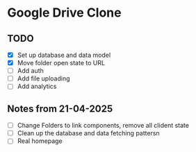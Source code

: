 # Google Drive Clone

## TODO

- [x] Set up database and data model
- [x] Move folder open state to URL
- [ ] Add auth
- [ ] Add file uploading
- [ ] Add analytics

## Notes from 21-04-2025

- [ ] Change Folders to link components, remove all clident state
- [ ] Clean up the database and data fetching pattersn
- [ ] Real homepage
